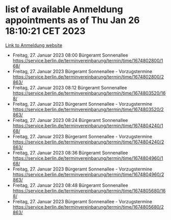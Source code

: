 # list of available Anmeldung appointments as of Thu Jan 26 18:10:21 CET 2023
[Link to Anmeldung website](https://service.berlin.de/terminvereinbarung/termin/tag.php?termin=0&anliegen[]=120686&dienstleisterlist=122210,122217,327316,122219,327312,122227,327314,122231,327346,122243,327348,122252,329742,122260,329745,122262,329748,122254,329751,122271,327278,122273,327274,122277,327276,330436,122280,327294,122282,327290,122284,327292,327539,122291,327270,122285,327266,122286,327264,122296,327268,150230,329760,122301,327282,122297,327286,122294,327284,122312,329763,122314,329775,122304,327330,122311,327334,122309,327332,122281,327352,122279,329772,122276,327324,122274,327326,122267,329766,122246,327318,122251,327320,122257,327322,122208,327298,122226,327300,121362,121364&herkunft=http%3A%2F%2Fservice.berlin.de%2Fdienstleistung%2F120686%2F)
- Freitag, 27. Januar 2023 08:00 Bürgeramt Sonnenallee https://service.berlin.de/terminvereinbarung/termin/time/1674802800/168/
- Freitag, 27. Januar 2023  Bürgeramt Sonnenallee - Vorzugstermine https://service.berlin.de/terminvereinbarung/termin/time/1674802800/2863/
- Freitag, 27. Januar 2023 08:12 Bürgeramt Sonnenallee https://service.berlin.de/terminvereinbarung/termin/time/1674803520/168/
- Freitag, 27. Januar 2023  Bürgeramt Sonnenallee - Vorzugstermine https://service.berlin.de/terminvereinbarung/termin/time/1674803520/2863/
- Freitag, 27. Januar 2023 08:24 Bürgeramt Sonnenallee https://service.berlin.de/terminvereinbarung/termin/time/1674804240/168/
- Freitag, 27. Januar 2023  Bürgeramt Sonnenallee - Vorzugstermine https://service.berlin.de/terminvereinbarung/termin/time/1674804240/2863/
- Freitag, 27. Januar 2023 08:36 Bürgeramt Sonnenallee https://service.berlin.de/terminvereinbarung/termin/time/1674804960/168/
- Freitag, 27. Januar 2023  Bürgeramt Sonnenallee - Vorzugstermine https://service.berlin.de/terminvereinbarung/termin/time/1674804960/2863/
- Freitag, 27. Januar 2023 08:48 Bürgeramt Sonnenallee https://service.berlin.de/terminvereinbarung/termin/time/1674805680/168/
- Freitag, 27. Januar 2023  Bürgeramt Sonnenallee - Vorzugstermine https://service.berlin.de/terminvereinbarung/termin/time/1674805680/2863/
